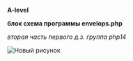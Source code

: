 **A-level**

**блок схема программы envelops.php**

_вторая часть первого д.з. группа php14_

![Новый рисунок](https://user-images.githubusercontent.com/9200211/125757231-791c8435-161d-4a91-8eb8-e6d7e7273fd5.png)

